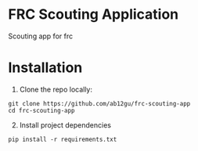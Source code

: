 # FRC Scouting Application

Scouting app for frc

# Installation

1. Clone the repo locally:

```
git clone https://github.com/ab12gu/frc-scouting-app
cd frc-scouting-app
```

2. Install project dependencies
```
pip install -r requirements.txt
```


